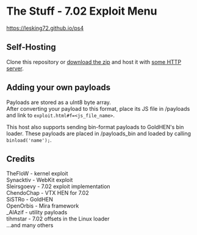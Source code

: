 # The Stuff - 7.02 Exploit Menu
https://lesking72.github.io/ps4

## Self-Hosting
Clone this repository or [download the zip](https://github.com/Lesking72/ps4/archive/refs/heads/master.zip) and host it with [some HTTP server](https://sourceforge.net/projects/miniweb/).

## Adding your own payloads
Payloads are stored as a uInt8 byte array.  
After converting your payload to this format, place its JS file in /payloads and
link to `exploit.html#f=<js_file_name>`.

This host also supports sending bin-format payloads to GoldHEN's bin loader. These
payloads are placed in /payloads_bin and loaded by calling `binload('name');`.

## Credits
TheFloW - kernel exploit  
Synacktiv - WebKit exploit  
Sleirsgoevy - 7.02 exploit implementation  
ChendoChap - VTX HEN for 7.02  
SiSTRo - GoldHEN  
OpenOrbis - Mira framework  
_AlAzif - utility payloads  
tihmstar - 7.02 offsets in the Linux loader  
...and many others  
